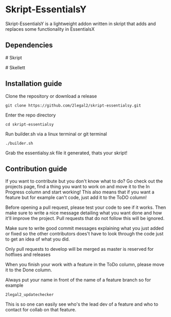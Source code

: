 # Skript-EssentialsY
Skript-EssentialsY is a lightweight addon written in skript that adds and replaces some functionality in EssentialsX



## Dependencies

\# Skript

\# Skellett

## Installation guide

Clone the repository or download a release
```
git clone https://github.com/2legal2/skript-essentialsy.git
```

Enter the repo directory
```
cd skript-essentialsy
```

Run builder.sh via a linux terminal or git terminal
```
./builder.sh
```

Grab the essentialsy.sk file it generated, thats your skript!


## Contribution guide

If you want to contribute but you don't know what to do? Go check out the projects page, find a thing you want to work on and move it to the In Progress column and start working!
This also means that if you want a feature but for example can't code, just add it to the ToDO column!

Before opening a pull request, please test your code to see if it works. Then make sure to write a nice message detailing what you want done and how it'll improve the project. Pull requests that do not follow this will be ignored.

Make sure to write good commit messages explaining what you just added or fixed so the other contributors does't have to look through the code just to get an idea of what you did.

Only pull requests to develop will be merged as master is reserved for hotfixes and releases

When you finish your work with a feature in the ToDo column, please move it to the Done column.

Always put your name in front of the name of a feature branch so for example
```
2legal2_updatechecker
```
This is so one can easily see who's the lead dev of a feature and who to contact for collab on that feature.
